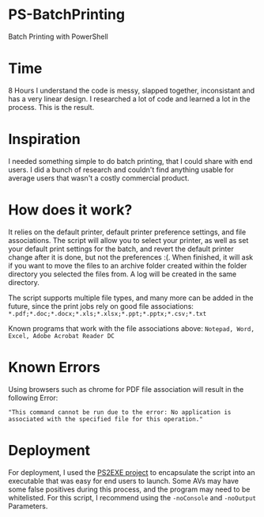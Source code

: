 # PS-BatchPrinting
Batch Printing with PowerShell

# Time
8 Hours
I understand the code is messy, slapped together, inconsistant and has a very linear design. I researched a lot of code and learned a lot in the process. This is the result. 

# Inspiration
I needed something simple to do batch printing, that I could share with end users. I did a bunch of research and couldn't find anything usable for average users that wasn't a costly commercial product. 

# How does it work? 
It relies on the default printer, default printer preference settings, and file associations.
The script will allow you to select your printer, as well as set your default print settings for the batch, and revert the default printer change after it is done, but not the preferences :(. When finished, it will ask if you want to move the files to an archive folder created within the folder directory you selected the files from. A log will be created in the same directory. 

The script supports multiple file types, and many more can be added in the future, since the print jobs rely on good file associations: 
```*.pdf;*.doc;*.docx;*.xls;*.xlsx;*.ppt;*.pptx;*.csv;*.txt```

Known programs that work with the file associations above: ```Notepad, Word, Excel, Adobe Acrobat Reader DC```

# Known Errors
Using browsers such as chrome for PDF file association will result in the following Error:

```"This command cannot be run due to the error: No application is associated with the specified file for this operation."```

# Deployment
For deployment, I used the [PS2EXE project](https://github.com/MScholtes/PS2EXE) to encapsulate the script into an executable that was easy for end users to launch. Some AVs may have some false positives during this process, and the program may need to be whitelisted. For this script, I recommend using the ```-noConsole``` and ```-noOutput``` Parameters.
